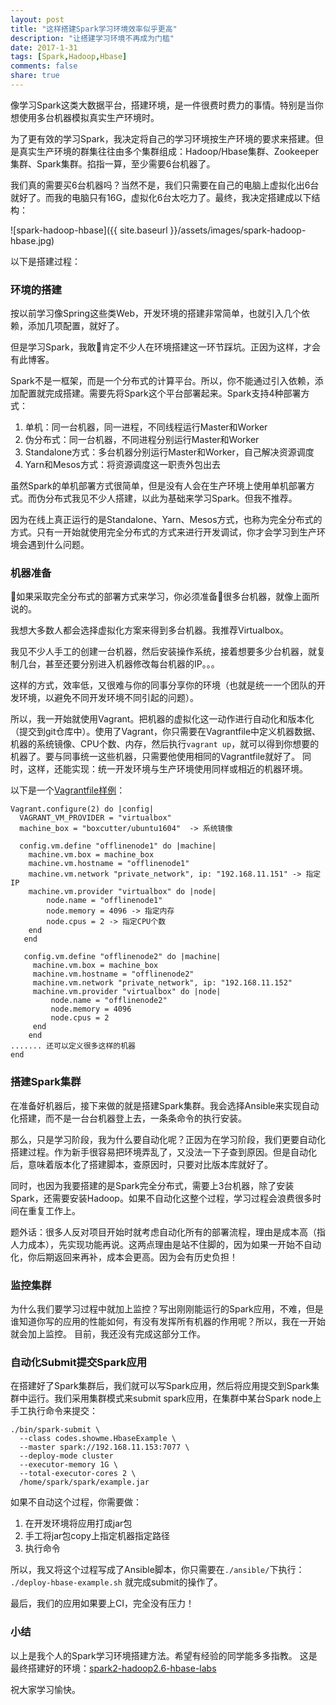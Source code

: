 ```yaml
---
layout: post
title: "这样搭建Spark学习环境效率似乎更高"
description: "让搭建学习环境不再成为门槛"
date: 2017-1-31
tags: [Spark,Hadoop,Hbase]
comments: false
share: true
---
```



像学习Spark这类大数据平台，搭建环境，是一件很费时费力的事情。特别是当你想使用多台机器模拟真实生产环境时。

为了更有效的学习Spark，我决定将自己的学习环境按生产环境的要求来搭建。但是真实生产环境的群集往往由多个集群组成：Hadoop/Hbase集群、Zookeeper集群、Spark集群。掐指一算，至少需要6台机器了。

我们真的需要买6台机器吗？当然不是，我们只需要在自己的电脑上虚拟化出6台就好了。而我的电脑只有16G，虚拟化6台太吃力了。最终，我决定搭建成以下结构：

![spark-hadoop-hbase]({{ site.baseurl }}/assets/images/spark-hadoop-hbase.jpg)



以下是搭建过程：

### 环境的搭建
按以前学习像Spring这些类Web，开发环境的搭建非常简单，也就引入几个依赖，添加几项配置，就好了。

但是学习Spark，我敢肯定不少人在环境搭建这一环节踩坑。正因为这样，才会有此博客。

Spark不是一框架，而是一个分布式的计算平台。所以，你不能通过引入依赖，添加配置就完成搭建。需要先将Spark这个平台部署起来。Spark支持4种部署方式：

1. 单机：同一台机器，同一进程，不同线程运行Master和Worker
2. 伪分布式：同一台机器，不同进程分别运行Master和Worker
3. Standalone方式：多台机器分别运行Master和Worker，自己解决资源调度
4. Yarn和Mesos方式：将资源调度这一职责外包出去

虽然Spark的单机部署方式很简单，但是没有人会在生产环境上使用单机部署方式。而伪分布式我见不少人搭建，以此为基础来学习Spark。但我不推荐。

因为在线上真正运行的是Standalone、Yarn、Mesos方式，也称为完全分布式的方式。只有一开始就使用完全分布式的方式来进行开发调试，你才会学习到生产环境会遇到什么问题。

### 机器准备
如果采取完全分布式的部署方式来学习，你必须准备很多台机器，就像上面所说的。

我想大多数人都会选择虚拟化方案来得到多台机器。我推荐Virtualbox。

我见不少人手工的创建一台机器，然后安装操作系统，接着想要多少台机器，就复制几台，甚至还要分别进入机器修改每台机器的IP。。。

这样的方式，效率低，又很难与你的同事分享你的环境（也就是统一一个团队的开发环境，以避免不同开发环境不同引起的问题）。

所以，我一开始就使用Vagrant。把机器的虚拟化这一动作进行自动化和版本化（提交到git仓库中）。使用了Vagrant，你只需要在Vagrantfile中定义机器数据、机器的系统镜像、CPU个数、内存，然后执行`vagrant up`，就可以得到你想要的机器了。要与同事统一这些机器，只需要他使用相同的Vagrantfile就好了。
同时，这样，还能实现：统一开发环境与生产环境使用同样或相近的机器环境。

以下是一个[Vagrantfile样例](https://github.com/bigdata-labs/spark2-hadoop2.6-hbase-labs/blob/master/Vagrantfile)：
```
Vagrant.configure(2) do |config|
  VAGRANT_VM_PROVIDER = "virtualbox"
  machine_box = "boxcutter/ubuntu1604"  -> 系统镜像

  config.vm.define "offlinenode1" do |machine|
    machine.vm.box = machine_box 
    machine.vm.hostname = "offlinenode1"
    machine.vm.network "private_network", ip: "192.168.11.151" -> 指定IP
    machine.vm.provider "virtualbox" do |node|
        node.name = "offlinenode1"
        node.memory = 4096 -> 指定内存
        node.cpus = 2 -> 指定CPU个数
    end
   end

   config.vm.define "offlinenode2" do |machine|
     machine.vm.box = machine_box
     machine.vm.hostname = "offlinenode2"
     machine.vm.network "private_network", ip: "192.168.11.152"
     machine.vm.provider "virtualbox" do |node|
         node.name = "offlinenode2"
         node.memory = 4096
         node.cpus = 2
     end
    end
....... 还可以定义很多这样的机器
end
```

### 搭建Spark集群

在准备好机器后，接下来做的就是搭建Spark集群。我会选择Ansible来实现自动化搭建，而不是一台台机器登上去，一条条命令的执行安装。

那么，只是学习阶段，我为什么要自动化呢？正因为在学习阶段，我们更要自动化搭建过程。作为新手很容易把环境弄乱了，又没法一下子查到原因。但是自动化后，意味着版本化了搭建脚本，查原因时，只要对比版本库就好了。

同时，也因为我要搭建的是Spark完全分布式，需要上3台机器，除了安装Spark，还需要安装Hadoop。如果不自动化这整个过程，学习过程会浪费很多时间在重复工作上。

题外话：很多人反对项目开始时就考虑自动化所有的部署流程，理由是成本高（指人力成本），先实现功能再说。这两点理由是站不住脚的，因为如果一开始不自动化，你后期返回来再补，成本会更高。因为会有历史负担！

### 监控集群
为什么我们要学习过程中就加上监控？写出刚刚能运行的Spark应用，不难，但是谁知道你写的应用的性能如何，有没有发挥所有机器的作用呢？所以，我在一开始就会加上监控。
目前，我还没有完成这部分工作。

### 自动化Submit提交Spark应用
在搭建好了Spark集群后，我们就可以写Spark应用，然后将应用提交到Spark集群中运行。我们采用集群模式来submit spark应用，在集群中某台Spark node上手工执行命令来提交：
```
./bin/spark-submit \
  --class codes.showme.HbaseExample \
  --master spark://192.168.11.153:7077 \
  --deploy-mode cluster
  --executor-memory 1G \
  --total-executor-cores 2 \
  /home/spark/spark/example.jar 
```
如果不自动这个过程，你需要做：
1. 在开发环境将应用打成jar包
2. 手工将jar包copy上指定机器指定路径
3. 执行命令

所以，我又将这个过程写成了Ansible脚本，你只需要在`./ansible/`下执行：
`./deploy-hbase-example.sh` 就完成submit的操作了。

最后，我们的应用如果要上CI，完全没有压力！


### 小结
以上是我个人的Spark学习环境搭建方法。希望有经验的同学能多多指教。
这是最终搭建好的环境：[spark2-hadoop2.6-hbase-labs](https://github.com/bigdata-labs/spark2-hadoop2.6-hbase-labs)

祝大家学习愉快。
